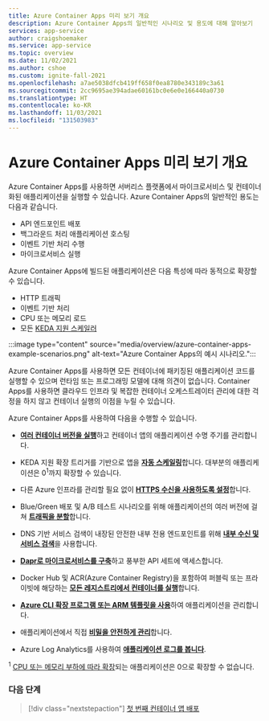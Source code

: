 ```yaml
---
title: Azure Container Apps 미리 보기 개요
description: Azure Container Apps의 일반적인 시나리오 및 용도에 대해 알아보기
services: app-service
author: craigshoemaker
ms.service: app-service
ms.topic: overview
ms.date: 11/02/2021
ms.author: cshoe
ms.custom: ignite-fall-2021
ms.openlocfilehash: a7ae5038dfcb419ff658f0ea8780e343189c3a61
ms.sourcegitcommit: 2cc9695ae394adae60161bc0e6e0e166440a0730
ms.translationtype: HT
ms.contentlocale: ko-KR
ms.lasthandoff: 11/03/2021
ms.locfileid: "131503983"
---
```

# <a name="azure-container-apps-preview-overview"></a>Azure Container Apps 미리 보기 개요

Azure Container Apps를 사용하면 서버리스 플랫폼에서 마이크로서비스 및 컨테이너화된 애플리케이션을 실행할 수 있습니다. Azure Container Apps의 일반적인 용도는 다음과 같습니다.

- API 엔드포인트 배포
- 백그라운드 처리 애플리케이션 호스팅
- 이벤트 기반 처리 수행
- 마이크로서비스 실행

Azure Container Apps에 빌드된 애플리케이션은 다음 특성에 따라 동적으로 확장할 수 있습니다.

- HTTP 트래픽
- 이벤트 기반 처리
- CPU 또는 메모리 로드
- 모든 [KEDA 지원 스케일러](https://keda.sh/docs/scalers/)

:::image type="content" source="media/overview/azure-container-apps-example-scenarios.png" alt-text="Azure Container Apps의 예시 시나리오.":::

Azure Container Apps를 사용하면 모든 컨테이너에 패키징된 애플리케이션 코드를 실행할 수 있으며 런타임 또는 프로그래밍 모델에 대해 의견이 없습니다. Container Apps를 사용하면 클라우드 인프라 및 복잡한 컨테이너 오케스트레이터 관리에 대한 걱정을 하지 않고 컨테이너 실행의 이점을 누릴 수 있습니다.

Azure Container Apps를 사용하여 다음을 수행할 수 있습니다.

- [**여러 컨테이너 버전을 실행**](application-lifecycle-management.md)하고 컨테이너 앱의 애플리케이션 수명 주기를 관리합니다.

- KEDA 지원 확장 트리거를 기반으로 앱을 [**자동 스케일링**](scale-app.md)합니다. 대부분의 애플리케이션은 0<sup>1</sup>까지 확장할 수 있습니다.

- 다른 Azure 인프라를 관리할 필요 없이 [**HTTPS 수신을 사용하도록 설정**](ingress.md)합니다.

- Blue/Green 배포 및 A/B 테스트 시나리오를 위해 애플리케이션의 여러 버전에 걸쳐 [**트래픽을 분할**](revisions.md)합니다.

- DNS 기반 서비스 검색이 내장된 안전한 내부 전용 엔드포인트를 위해 [**내부 수신 및 서비스 검색**](connect-apps.md)을 사용합니다.

- [**Dapr로 마이크로서비스를 구축**](microservices.md)하고 풍부한 API 세트에 액세스합니다.

- Docker Hub 및 ACR(Azure Container Registry)을 포함하여 퍼블릭 또는 프라이빗에 해당하는 [**모든 레지스트리에서 컨테이너를 실행**](containers.md)합니다.

- [**Azure CLI 확장 프로그램 또는 ARM 템플릿을 사용**](get-started.md)하여 애플리케이션을 관리합니다.

- 애플리케이션에서 직접 [**비밀을 안전하게 관리**](secure-app.md)합니다.

- Azure Log Analytics를 사용하여 [**애플리케이션 로그를 봅니다**](monitor.md).

<sup>1</sup> [CPU 또는 메모리 부하에 따라 확장](scale-app.md)되는 애플리케이션은 0으로 확장할 수 없습니다.

### <a name="next-steps"></a>다음 단계

> [!div class="nextstepaction"]
> [첫 번째 컨테이너 앱 배포](get-started.md)
